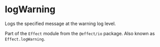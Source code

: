 # logWarning

Logs the specified message at the warning log level.

Part of the `Effect` module from the `@effect/io` package. Also known as `Effect.logWarning`.
